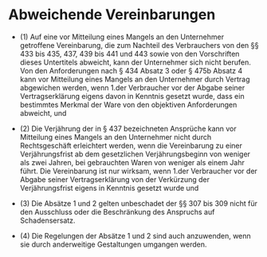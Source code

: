 # Abweichende Vereinbarungen

- (1) Auf eine vor Mitteilung eines Mangels an den Unternehmer getroffene Vereinbarung, die zum Nachteil des Verbrauchers von den §§ 433 bis 435, 437, 439 bis 441 und 443 sowie von den Vorschriften dieses Untertitels abweicht, kann der Unternehmer sich nicht berufen. Von den Anforderungen nach § 434 Absatz 3 oder § 475b Absatz 4 kann vor Mitteilung eines Mangels an den Unternehmer durch Vertrag abgewichen werden, wenn 1.der Verbraucher vor der Abgabe seiner Vertragserklärung eigens davon in Kenntnis gesetzt wurde, dass ein bestimmtes Merkmal der Ware von den objektiven Anforderungen abweicht, und

- (2) Die Verjährung der in § 437 bezeichneten Ansprüche kann vor Mitteilung eines Mangels an den Unternehmer nicht durch Rechtsgeschäft erleichtert werden, wenn die Vereinbarung zu einer Verjährungsfrist ab dem gesetzlichen Verjährungsbeginn von weniger als zwei Jahren, bei gebrauchten Waren von weniger als einem Jahr führt. Die Vereinbarung ist nur wirksam, wenn 1.der Verbraucher vor der Abgabe seiner Vertragserklärung von der Verkürzung der Verjährungsfrist eigens in Kenntnis gesetzt wurde und

- (3) Die Absätze 1 und 2 gelten unbeschadet der §§ 307 bis 309 nicht für den Ausschluss oder die Beschränkung des Anspruchs auf Schadensersatz.

- (4) Die Regelungen der Absätze 1 und 2 sind auch anzuwenden, wenn sie durch anderweitige Gestaltungen umgangen werden.

